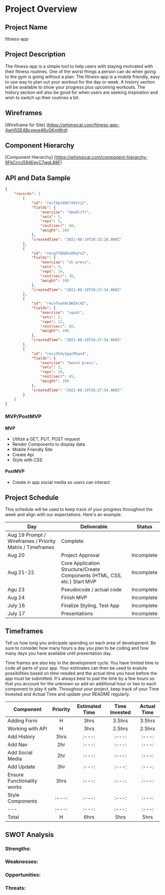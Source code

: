 # Project Overview

## Project Name

fitness-app

## Project Description

The fitness-app is a simple tool to help users with staying motivated with their fitness routines. One of the worst things a person  can do when going to the gym is going without a plan. The fitness-app is a mobile friendly, easy to use way to plan out your workout for the day or week. A history section will be available to show your progress plus upcoming workouts. The history section will also be good for when users are seeking inspiration and wish to switch up their routines a bit.

## Wireframes

[Wireframe for Site] (https://whimsical.com/fitness-app-4wH5SE4Bcveoe4KyGKmWrd)


## Component Hierarchy
[Component Hierarchy] (https://whimsical.com/component-hierarchy-8FkCrrrJ594EeyC7wgL88F)

## API and Data Sample

```json
{
    "records": [
        {
            "id": "recTXp14bE7dXvtjX",
            "fields": {
                "exercise": "deadlift",
                "sets": 5,
                "reps": 5,
                "rest(sec)": 60,
                "weight": 100
            },
            "createdTime": "2021-08-19T20:33:26.000Z"
        },
        {
            "id": "recgYT6EBhxDDqYxZ",
            "fields": {
                "exercise": "sh press",
                "sets": 3,
                "reps": 14,
                "rest(sec)": 30,
                "weight": 100
            },
            "createdTime": "2021-08-19T20:27:54.000Z"
        },
        {
            "id": "recnfnoVAcQWIKcHZ",
            "fields": {
                "exercise": "squat",
                "sets": 3,
                "reps": 12,
                "rest(sec)": 60,
                "weight": 100
            },
            "createdTime": "2021-08-19T20:27:54.000Z"
        },
        {
            "id": "recz354y3gqcM1wn4",
            "fields": {
                "exercise": "bench press",
                "sets": 3,
                "reps": 10,
                "rest(sec)": 45,
                "weight": 100
            },
            "createdTime": "2021-08-19T20:27:54.000Z"
        }
    ]
}
```

### MVP/PostMVP


#### MVP 


- Utilize a GET, PUT, POST request 
- Render Components to display data
- Mobile Friendly Site
- Create Api
- Style with CSS

#### PostMVP  
- Create in app social media so users can interact


## Project Schedule

This schedule will be used to keep track of your progress throughout the week and align with our expectations. Here's an example.

|  Day | Deliverable | Status
|---|---| ---|
|Aug 19 Prompt / Wireframes / Priority Matrix / Timeframes | Complete
|Aug 20| Project Approval | Incomplete
|Aug 21-22| Core Application Structure/Create Components (HTML, CSS, etc.) Start MVP | Incomplete
|Agu 23| Pseudocode / actual code | Incomplete
|Aug 24| Finish MVP  | Incomplete
|July 16| Finalize Styling, Test App| Incomplete
|July 17| Presentations | Incomplete

## Timeframes

Tell us how long you anticipate spending on each area of development. Be sure to consider how many hours a day you plan to be coding and how many days you have available until presentation day.

Time frames are also key in the development cycle.  You have limited time to code all parts of your app.  Your estimates can then be used to evalute possibilities based on time needed and the actual time you have before the app must be submitted. It's always best to pad the time by a few hours so that you account for the unknown so add an additional hour or two to each component to play it safe. Throughout your project, keep track of your Time Invested and Actual Time and update your README regularly.

| Component | Priority | Estimated Time | Time Invested | Actual Time |
| --- | :---: |  :---: | :---: | :---: |
| Adding Form | H | 3hrs| 3.5hrs | 3.5hrs |
| Working with API | H | 3hrs| 2.5hrs | 2.5hrs |
| Add History | 3hrs |  :---: | :---: | :---: |
| Add Nav | 2hr |  :---: | :---: | :---: |
| Add Social Media | 2hr |  :---: | :---: | :---: |
| Add Update | 3hr |  :---: | :---: | :---: |
| Ensure Functionality works | 3hrs |  :---: | :---: | :---: |
| Style Components | :---: |  :---: | :---: | :---: |
| --- | :---: |  :---: | :---: | :---: |
| Total | H | 6hrs| 5hrs | 5hrs |

## SWOT Analysis

### Strengths:

### Weaknesses:

### Opportunities:

### Threats:
